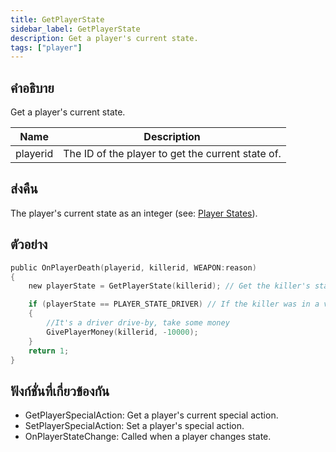 ```yaml
---
title: GetPlayerState
sidebar_label: GetPlayerState
description: Get a player's current state.
tags: ["player"]
---
```


## คำอธิบาย

Get a player's current state.

| Name     | Description                                       |
| -------- | ------------------------------------------------- |
| playerid | The ID of the player to get the current state of. |

## ส่งคืน

The player's current state as an integer (see: [Player States](../../scripting/resources/playerstates.md)).

## ตัวอย่าง

```c
public OnPlayerDeath(playerid, killerid, WEAPON:reason)
{
    new playerState = GetPlayerState(killerid); // Get the killer's state

    if (playerState == PLAYER_STATE_DRIVER) // If the killer was in a vehicle
    {
        //It's a driver drive-by, take some money
        GivePlayerMoney(killerid, -10000);
    }
    return 1;
}
```

## ฟังก์ชั่นที่เกี่ยวข้องกัน

- GetPlayerSpecialAction: Get a player's current special action.
- SetPlayerSpecialAction: Set a player's special action.
- OnPlayerStateChange: Called when a player changes state.
